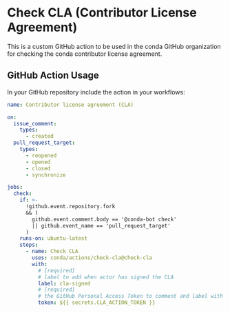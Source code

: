 # Check CLA (Contributor License Agreement)

This is a custom GitHub action to be used in the conda GitHub organization
for checking the conda contributor license agreement.

## GitHub Action Usage

In your GitHub repository include the action in your workflows:

```yaml
name: Contributor license agreement (CLA)

on:
  issue_comment:
    types:
      - created
  pull_request_target:
    types:
      - reopened
      - opened
      - closed
      - synchronize

jobs:
  check:
    if: >-
      !github.event.repository.fork
      && (
        github.event.comment.body == '@conda-bot check'
        || github.event_name == 'pull_request_target'
      )
    runs-on: ubuntu-latest
    steps:
      - name: Check CLA
        uses: conda/actions/check-cla@check-cla
        with:
          # [required]
          # label to add when actor has signed the CLA
          label: cla-signed
          # [required]
          # the GitHub Personal Access Token to comment and label with
          token: ${{ secrets.CLA_ACTION_TOKEN }}
```
